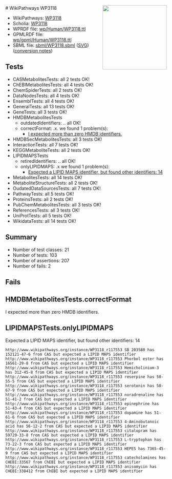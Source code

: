 <img style="float: right; width: 200px" src="../logo.png" />
# WikiPathways WP3118

* WikiPathways: [WP3118](https://identifiers.org/wikipathways:WP3118)
* Scholia: [WP3118](https://scholia.toolforge.org/wikipathways/WP3118)
* WPRDF file: [wp/Human/WP3118.ttl](../wp/Human/WP3118.ttl)
* GPMLRDF file: [wp/gpml/Human/WP3118.ttl](../wp/gpml/Human/WP3118.ttl)
* SBML file: [sbml/WP3118.sbml](../sbml/WP3118.sbml) ([SVG](../sbml/WP3118.svg)) ([conversion notes](../sbml/WP3118.txt))

## Tests
* CASMetabolitesTests: all 2 tests OK!
* ChEBIMetabolitesTests: all 4 tests OK!
* ChemSpiderTests: all 2 tests OK!
* DataNodesTests: all 4 tests OK!
* EnsemblTests: all 4 tests OK!
* GeneralTests: all 13 tests OK!
* GeneTests: all 3 tests OK!
* HMDBMetabolitesTests
    * outdatedIdentifiers: .. all OK!
    * correctFormat: .x. we found 1 problem(s):
        * [I expected more than zero HMDB identifiers.](#ad154c1e)
* HMDBSecMetabolitesTests: all 3 tests OK!
* InteractionTests: all 7 tests OK!
* KEGGMetaboliteTests: all 2 tests OK!
* LIPIDMAPSTests
    * retiredIdentifiers: .. all OK!
    * onlyLIPIDMAPS: .x we found 1 problem(s):
        * [Expected a LIPID MAPS identifier, but found other identifiers: 14](#d0bfb67c)
* MetabolitesTests: all 14 tests OK!
* MetaboliteStructureTests: all 2 tests OK!
* OudatedDataSourcesTests: all 7 tests OK!
* PathwayTests: all 5 tests OK!
* ProteinsTests: all 2 tests OK!
* PubChemMetabolitesTests: all 3 tests OK!
* ReferencesTests: all 3 tests OK!
* UniProtTests: all 5 tests OK!
* WikidataTests: all 14 tests OK!


## Summary

* Number of test classes: 21
* Number of tests: 103
* Number of assertions: 207
* Number of fails: 2

## Fails

<a name="ad154c1e" />

## HMDBMetabolitesTests.correctFormat

I expected more than zero HMDB identifiers.
<a name="d0bfb67c" />

## LIPIDMAPSTests.onlyLIPIDMAPS

Expected a LIPID MAPS identifier, but found other identifiers: 14
```
http://www.wikipathways.org/instance/WP3118_r117553 SB 203580 has 152121-47-6 from CAS but expected a LIPID MAPS identifier
http://www.wikipathways.org/instance/WP3118_r117553 Phorbol ester has 16561-29-8 from CAS but expected a LIPID MAPS identifier
http://www.wikipathways.org/instance/WP3118_r117553 Hemicholinium-3 has 312-45-8 from CAS but expected a LIPID MAPS identifier
http://www.wikipathways.org/instance/WP3118_r117553 reserpine has 50-55-5 from CAS but expected a LIPID MAPS identifier
http://www.wikipathways.org/instance/WP3118_r117553 serotonin has 50-67-9 from CAS but expected a LIPID MAPS identifier
http://www.wikipathways.org/instance/WP3118_r117553 noradrenaline has 51-41-2 from CAS but expected a LIPID MAPS identifier
http://www.wikipathways.org/instance/WP3118_r117553 epinephrine has 51-43-4 from CAS but expected a LIPID MAPS identifier
http://www.wikipathways.org/instance/WP3118_r117553 dopamine has 51-61-6 from CAS but expected a LIPID MAPS identifier
http://www.wikipathways.org/instance/WP3118_r117553 4-Aminobutanoic acid has 56-12-2 from CAS but expected a LIPID MAPS identifier
http://www.wikipathways.org/instance/WP3118_r117553 citalopram has 59729-33-8 from CAS but expected a LIPID MAPS identifier
http://www.wikipathways.org/instance/WP3118_r117553 L-tryptophan has 73-22-3 from CAS but expected a LIPID MAPS identifier
http://www.wikipathways.org/instance/WP3118_r117553 HEPES has 7365-45-9 from CAS but expected a LIPID MAPS identifier
http://www.wikipathways.org/instance/WP3118_r117553 catecholamines has CHEBI:33567 from ChEBI but expected a LIPID MAPS identifier
http://www.wikipathways.org/instance/WP3118_r117553 anisomycin has CHEBI:338412 from ChEBI but expected a LIPID MAPS identifier
```

